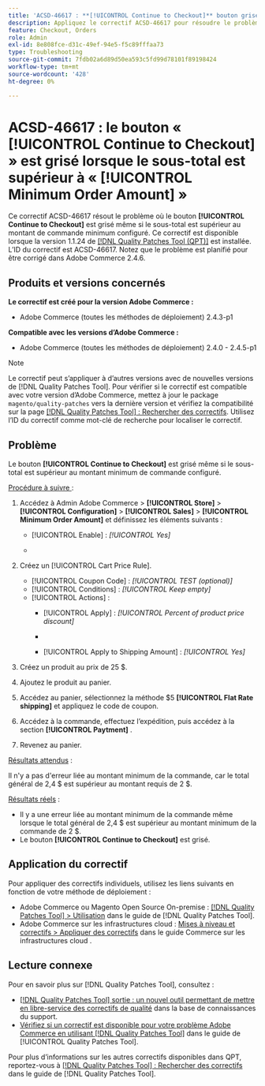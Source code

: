 ```yaml
---
title: 'ACSD-46617 : **[!UICONTROL Continue to Checkout]** bouton grisé lorsque le sous-total est supérieur au montant minimum de commande configuré'
description: Appliquez le correctif ACSD-46617 pour résoudre le problème d’Adobe Commerce où le bouton **[!UICONTROL Continue to Checkout]** est grisé même si le sous-total est supérieur au montant minimum de commande configuré.
feature: Checkout, Orders
role: Admin
exl-id: 8e808fce-d31c-49ef-94e5-f5c89fffaa73
type: Troubleshooting
source-git-commit: 7fdb02a6d89d50ea593c5fd99d78101f89198424
workflow-type: tm+mt
source-wordcount: '428'
ht-degree: 0%

---
```


# ACSD-46617 : le bouton « [!UICONTROL Continue to Checkout] » est grisé lorsque le sous-total est supérieur à « [!UICONTROL Minimum Order Amount] »

Ce correctif ACSD-46617 résout le problème où le bouton **[!UICONTROL Continue to Checkout]** est grisé même si le sous-total est supérieur au montant de commande minimum configuré. Ce correctif est disponible lorsque la version 1.1.24 de [[!DNL Quality Patches Tool (QPT)]](https://experienceleague.adobe.com/fr/docs/commerce-operations/tools/quality-patches-tool/quality-patches-tool-to-self-serve-quality-patches) est installée. L’ID du correctif est ACSD-46617. Notez que le problème est planifié pour être corrigé dans Adobe Commerce 2.4.6.

## Produits et versions concernés

**Le correctif est créé pour la version Adobe Commerce :**

* Adobe Commerce (toutes les méthodes de déploiement) 2.4.3-p1

**Compatible avec les versions d’Adobe Commerce :**

* Adobe Commerce (toutes les méthodes de déploiement) 2.4.0 - 2.4.5-p1

>[!NOTE]
>
>Le correctif peut s’appliquer à d’autres versions avec de nouvelles versions de [!DNL Quality Patches Tool]. Pour vérifier si le correctif est compatible avec votre version d’Adobe Commerce, mettez à jour le package `magento/quality-patches` vers la dernière version et vérifiez la compatibilité sur la page [[!DNL Quality Patches Tool] : Rechercher des correctifs](https://experienceleague.adobe.com/tools/commerce-quality-patches/index.html?lang=fr). Utilisez l’ID du correctif comme mot-clé de recherche pour localiser le correctif.

## Problème

Le bouton **[!UICONTROL Continue to Checkout]** est grisé même si le sous-total est supérieur au montant minimum de commande configuré.

<u>Procédure à suivre </u> :

1. Accédez à Admin Adobe Commerce > **[!UICONTROL Store]** > **[!UICONTROL Configuration]** > **[!UICONTROL Sales]** > **[!UICONTROL Minimum Order Amount]** et définissez les éléments suivants :
   * [!UICONTROL Enable] : *[!UICONTROL Yes]*
   * &#x200B;

     [!UICONTROL Minimum Amount]: *2*

1. Créez un [!UICONTROL Cart Price Rule].
   * [!UICONTROL Coupon Code] : *[!UICONTROL TEST (optional)]*
   * [!UICONTROL Conditions] : *[!UICONTROL Keep empty]*
   * [!UICONTROL Actions] :
      * [!UICONTROL Apply] : *[!UICONTROL Percent of product price discount]*
      * &#x200B;

        [!UICONTROL Discount Amount]: *92*
      * [!UICONTROL Apply to Shipping Amount] : *[!UICONTROL Yes]*
1. Créez un produit au prix de 25 $.
1. Ajoutez le produit au panier.
1. Accédez au panier, sélectionnez la méthode $5 **[!UICONTROL Flat Rate shipping]** et appliquez le code de coupon.
1. Accédez à la commande, effectuez l’expédition, puis accédez à la section **[!UICONTROL Paytment]** .
1. Revenez au panier.

<u>Résultats attendus</u> :

Il n&#39;y a pas d&#39;erreur liée au montant minimum de la commande, car le total général de 2,4 $ est supérieur au montant requis de 2 $.

<u>Résultats réels</u> :

* Il y a une erreur liée au montant minimum de la commande même lorsque le total général de 2,4 $ est supérieur au montant minimum de la commande de 2 $.
* Le bouton **[!UICONTROL Continue to Checkout]** est grisé.

## Application du correctif

Pour appliquer des correctifs individuels, utilisez les liens suivants en fonction de votre méthode de déploiement :

* Adobe Commerce ou Magento Open Source On-premise : [[!DNL Quality Patches Tool] > Utilisation](/help/tools/quality-patches-tool/usage.md) dans le guide de [!DNL Quality Patches Tool].
* Adobe Commerce sur les infrastructures cloud : [Mises à niveau et correctifs > Appliquer des correctifs](https://experienceleague.adobe.com/docs/commerce-cloud-service/user-guide/develop/upgrade/apply-patches.html?lang=fr) dans le guide Commerce sur les infrastructures cloud .

## Lecture connexe

Pour en savoir plus sur [!DNL Quality Patches Tool], consultez :

* [[!DNL Quality Patches Tool] sortie : un nouvel outil permettant de mettre en libre-service des correctifs de qualité](https://experienceleague.adobe.com/fr/docs/commerce-operations/tools/quality-patches-tool/quality-patches-tool-to-self-serve-quality-patches) dans la base de connaissances du support.
* [Vérifiez si un correctif est disponible pour votre problème Adobe Commerce en utilisant [!DNL Quality Patches Tool]](/help/tools/quality-patches-tool/patches-available-in-qpt/check-patch-for-magento-issue-with-magento-quality-patches.md) dans le guide de [!UICONTROL Quality Patches Tool].


Pour plus d’informations sur les autres correctifs disponibles dans QPT, reportez-vous à [[!DNL Quality Patches Tool] : Rechercher des correctifs](https://experienceleague.adobe.com/tools/commerce-quality-patches/index.html?lang=fr) dans le guide de [!DNL Quality Patches Tool].

